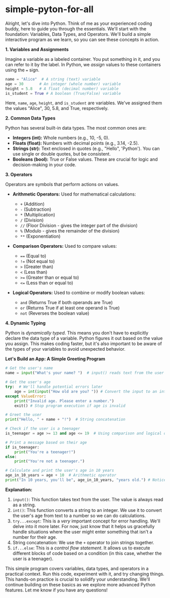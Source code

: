 # simple-pyton-for-all

Alright, let's dive into Python. Think of me as your experienced coding buddy, here to guide you through the essentials. We'll start with the foundation: Variables, Data Types, and Operators.  We'll build a simple interactive program as we learn, so you can see these concepts in action.

**1. Variables and Assignments**

Imagine a variable as a labeled container. You put something in it, and you can refer to it by the label. In Python, we *assign* values to these containers using the `=` sign.

```python
name = "Alice"  # A string (text) variable
age = 30       # An integer (whole number) variable
height = 5.8   # A float (decimal number) variable
is_student = True # A boolean (True/False) variable
```

Here, `name`, `age`, `height`, and `is_student` are variables. We've assigned them the values "Alice", 30, 5.8, and True, respectively.

**2. Common Data Types**

Python has several built-in data types. The most common ones are:

*   **Integers (int):** Whole numbers (e.g., 10, -5, 0).
*   **Floats (float):** Numbers with decimal points (e.g., 3.14, -2.5).
*   **Strings (str):** Text enclosed in quotes (e.g., "Hello", 'Python').  You can use single or double quotes, but be consistent.
*   **Booleans (bool):** True or False values.  These are crucial for logic and decision-making in your code.

**3. Operators**

Operators are symbols that perform actions on values.

*   **Arithmetic Operators:** Used for mathematical calculations:

    *   `+` (Addition)
    *   `-` (Subtraction)
    *   `*` (Multiplication)
    *   `/` (Division)
    *   `//` (Floor Division - gives the integer part of the division)
    *   `%` (Modulo - gives the remainder of the division)
    *   `**` (Exponentiation)

*   **Comparison Operators:** Used to compare values:

    *   `==` (Equal to)
    *   `!=` (Not equal to)
    *   `>` (Greater than)
    *   `<` (Less than)
    *   `>=` (Greater than or equal to)
    *   `<=` (Less than or equal to)

*   **Logical Operators:** Used to combine or modify boolean values:

    *   `and` (Returns True if both operands are True)
    *   `or` (Returns True if at least one operand is True)
    *   `not` (Reverses the boolean value)

**4. Dynamic Typing**

Python is *dynamically typed*. This means you don't have to explicitly declare the data type of a variable. Python figures it out based on the value you assign.  This makes coding faster, but it's also important to be aware of the types of your variables to avoid unexpected behavior.

**Let's Build an App: A Simple Greeting Program**

```python
# Get the user's name
name = input("What's your name? ")  # input() reads text from the user

# Get the user's age
try:  # We'll handle potential errors later
    age = int(input("How old are you? ")) # Convert the input to an integer
except ValueError:
    print("Invalid age. Please enter a number.")
    exit() # Stop program execution if age is invalid

# Greet the user
print("Hello, " + name + "!")  # String concatenation

# Check if the user is a teenager
is_teenager = age >= 13 and age <= 19  # Using comparison and logical operators

# Print a message based on their age
if is_teenager:
    print("You're a teenager!")
else:
    print("You're not a teenager.")

# Calculate and print the user's age in 10 years
age_in_10_years = age + 10  # Arithmetic operator
print("In 10 years, you'll be", age_in_10_years, "years old.") # Notice how we can print different data types together. Python automatically converts them to strings for output.
```

**Explanation:**

1.  `input()`: This function takes text from the user. The value is always read as a string.
2.  `int()`: This function converts a string to an integer. We use it to convert the user's age from text to a number so we can do calculations.
3.  `try...except`: This is a *very* important concept for error handling.  We'll delve into it more later. For now, just know that it helps us gracefully handle situations where the user might enter something that isn't a number for their age.
4.  String concatenation: We use the `+` operator to join strings together.
5.  `if...else`: This is a *control flow statement*. It allows us to execute different blocks of code based on a condition (in this case, whether the user is a teenager).

This simple program covers variables, data types, and operators in a practical context.  Run this code, experiment with it, and try changing things.  This hands-on practice is crucial to solidify your understanding. We'll continue building on these basics as we explore more advanced Python features.  Let me know if you have any questions!
